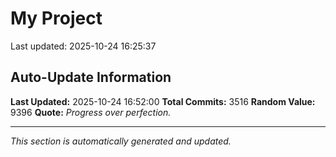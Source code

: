 # My Project


Last updated: 2025-10-24 16:25:37



































































































































































































































































































































































































































































































































































































































































































































































































































































































































































































































































































































































































































































































































































































































































































































































































































































































































































































































































































































































































































































































































































































































































































































































































































































































































































































































































































































































































































































































































































































































































































































































































































































































































































































































































































































































































































































































































































































































































































































































































































































## Auto-Update Information

**Last Updated:** 2025-10-24 16:52:00
**Total Commits:** 3516
**Random Value:** 9396
**Quote:** _Progress over perfection._

---
_This section is automatically generated and updated._
